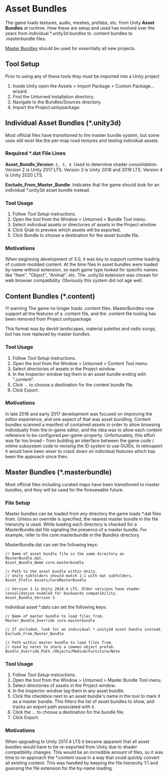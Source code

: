 # Asset Bundles

The game loads textures, audio, meshes, prefabs, etc. from Unity __Asset Bundles__ at runtime. How these are setup and used has evolved over the years from individual *.unity3d bundles to .content bundles to .masterbundle files.

[Master Bundles](#master-bundles) should be used for essentially all new projects.

## Tool Setup

Prior to using any of these tools they must be imported into a Unity project

1. Inside Unity open the Assets > Import Package > Custom Package... wizard.
2. Find the Unturned installation directory.
3. Navigate to the Bundles/Sources directory.
4. Import the Project.unitypackage.

## Individual Asset Bundles (*.unity3d)

Most official files have transitioned to the master bundle system, but some uses still exist like the per-map road textures and testing individual assets.

### Required \*.dat File Lines

__Asset\_Bundle\_Version__: `2, 3, 4`. Used to determine shader consolidation. Version 2 is Unity 2017 LTS. Version 3 is Unity 2018 and 2019 LTS. Version 4 is Unity 2020 LTS.

__Exclude\_From\_Master\_Bundle__: Indicates that the game should look for an individual *.unity3d asset bundle instead.

### Tool Usage

1. Follow _Tool Setup_ instructions.
2. Open the tool from the Window > Unturned > Bundle Tool menu.
3. Select individual assets or directories of assets in the Project window.
4. Click Grab to preview which assets will be exported.
5. Click Bundle to choose a destination for the asset bundle file.

### Motivations

When beginning development of 3.0, it was key to support runtime loading of custom modded content. At the time files in asset bundles were loaded by name without extension, so each game type looked for specific names like "Item", "Object", "Animal", etc. The .unity3d extension was chosen for web browser compatibility. Obviously this system did not age well.

## Content Bundles (*.content)

!!! warning
    The game no longer loads .content files. MasterBundles now support all the features of a .content file, and the .content file tooling has been removed from Project.unitypackage

This format was by devkit landscapes, material palettes and radio songs, but has now replaced by master bundles.

### Tool Usage

1. Follow _Tool Setup_ instructions.
2. Open the tool from the Window > Unturned > Content Tool menu.
3. Select directories of assets in the Project window.
4. In the Inspector window tag them in an asset bundle ending with ".content".
5. Click ... to choose a destination for the content bundle file.
6. Click Export.

### Motivations

In late 2016 and early 2017 development was focused on improving the editor experience, and one aspect of that was asset bundling. Content bundles scanned a manifest of contained assets in order to allow browsing individually from the in-game editor, and the idea was to allow each content reference to be configured per-game-property. Unfortunately, this effort was far too broad - from building an interface between the game code / online subsystem code to revising the ID system to use GUIDs. In retrospect it would have been wiser to crack down on individual features which has been the approach since then.

## Master Bundles (*.masterbundle)

Most official files including curated maps have been transitioned to master bundles, and they will be used for the foreseeable future.

### File Setup

Master bundles can be loaded from any directory the game loads *.dat files from. Unless an override is specified, the nearest master bundle in the file hierarchy is used. While loading each directory is checked for a MasterBundle.dat file signaling the presence of a master bundle. For example, refer to the core.masterbundle in the Bundles directory.

MasterBundle.dat can set the following keys:

    // Name of asset bundle file in the same directory as MasterBundle.dat.
    Asset_Bundle_Name core.masterbundle

    // Path to the asset bundle within Unity.
    // Unity subfolders should match 1:1 with dat subfolders.
    Asset_Prefix Assets/CoreMasterBundle

    // Version 3 is Unity 2018.4 LTS. Older versions have shader consolidation enabled for backwards compatibility.
    Asset_Bundle_Version 3

Individual asset *.dats can set the following keys:

    // Name of master bundle to load files from.
    Master_Bundle_Override core.masterbundle

    // If included, look for an individual *.unity3d asset bundle instead.
    Exclude_From_Master_Bundle

    // Path within master bundle to load files from.
    // Used by notes to share a common object prefab.
    Bundle_Override_Path /Objects/Medium/Furniture/Note

### Tool Usage

1. Follow _Tool Setup_ instructions.
2. Open the tool from the Window > Unturned > Master Bundle Tool menu.
3. Select directories of assets in the Project window.
4. In the Inspector window tag them in any asset bundle.
5. Click the checkbox next to an asset bundle's name in the tool to mark it as a master bundle. This filters the list of asset bundles to show, and tracks an export path associated with it.
6. Click the ... to choose a destination for the bundle file.
7. Click Export.

### Motivations

When upgrading to Unity 2017.4 LTS it became apparent that all asset bundles would have to be re-exported from Unity due to shader compatibility changes. This would be an incredible amount of files, so it was time to re-approach the *.content issue in a way that could quickly convert all existing content. This was handled by keeping the file hierarchy 1:1 and guessing the file extension for the by-name loading.
